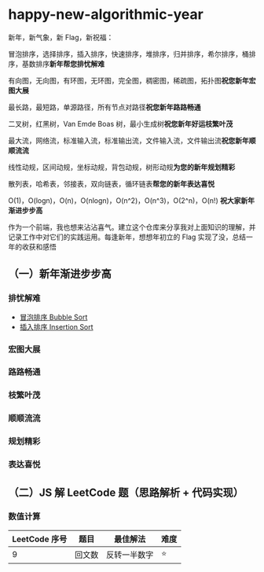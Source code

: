 # happy-new-algorithmic-year

新年，新气象，新 Flag，新祝福：

冒泡排序，选择排序，插入排序，快速排序，堆排序，归并排序，希尔排序，桶排序，基数排序**新年帮您排忧解难**

有向图，无向图，有环图，无环图，完全图，稠密图，稀疏图，拓扑图**祝您新年宏图大展**

最长路，最短路，单源路径，所有节点对路径**祝您新年路路畅通**

二叉树，红黑树，Van Emde Boas 树，最小生成树**祝您新年好运枝繁叶茂**

最大流，网络流，标准输入流，标准输出流，文件输入流，文件输出流**祝您新年顺顺流流**

线性动规，区间动规，坐标动规，背包动规，树形动规**为您的新年规划精彩**

散列表，哈希表，邻接表，双向链表，循环链表**帮您的新年表达喜悦**

O(1)，O(logn)，O(n)，O(nlogn)，O(n^2)，O(n^3)，O(2^n)，O(n!) **祝大家新年渐进步步高**

作为一个前端，我也想来沾沾喜气。建立这个仓库来分享我对上面知识的理解，并记录工作中对它们的实践运用。每逢新年，想想年初立的 Flag 实现了没，总结一年的收获和感悟

## （一）新年渐进步步高

### 排忧解难

* [冒泡排序 Bubble Sort](https://github.com/roc-an/happy-new-algorithmic-year/issues/1)
* [插入排序 Insertion Sort](https://github.com/roc-an/happy-new-algorithmic-year/issues/2)

### 宏图大展

### 路路畅通

### 枝繁叶茂

### 顺顺流流

### 规划精彩

### 表达喜悦

## （二）JS 解 LeetCode 题（思路解析 + 代码实现）

### 数值计算

LeetCode 序号 | 题目 | 最佳解法 | 难度
-- | -- | -- | --
9 | 回文数 | 反转一半数字 | :star:
